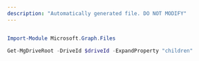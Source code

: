 ```yaml
---
description: "Automatically generated file. DO NOT MODIFY"
---
```


```powershell

Import-Module Microsoft.Graph.Files

Get-MgDriveRoot -DriveId $driveId -ExpandProperty "children" 

```